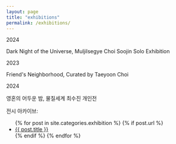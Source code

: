 ```yaml
---
layout: page
title: "exhibitions"
permalink: /exhibitions/
---
```



2024 


Dark Night of the Universe, Muljilsegye Choi Soojin Solo Exhibition 



2023 

Friend's Neighborhood, Curated by Taeyoon Choi
 



2024 

영혼의 어두운 밤, 물질세계 
최수진 개인전

<p>전시 아카이브:</p>

<ul>
  {% for post in site.categories.exhibition %}
    {% if post.url %}
        <li><a href="{{ post.url }}">{{ post.title }}</a></li>
    {% endif %}
  {% endfor %}
</ul> 